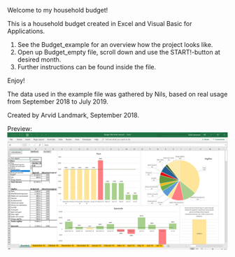Welcome to my household budget!

This is a household budget created in Excel and Visual Basic for Applications. 

1. See the Budget_example for an overview how the project looks like.
2. Open up Budget_empty file, scroll down and use the START!-button at desired month. 
3. Further instructions can be found inside the file. 

Enjoy!

The data used in the example file was gathered by Nils, based on real usage from September 2018 to July 2019. 

Created by Arvid Landmark, September 2018. 

Preview:
![image](household_budget.png)
